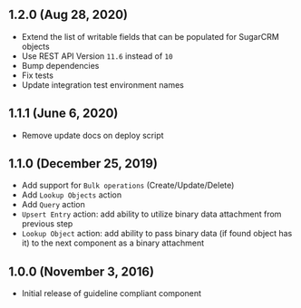 ## 1.2.0 (Aug 28, 2020)

* Extend the list of writable fields that can be populated for SugarCRM objects
* Use REST API Version `11.6` instead of `10`
* Bump dependencies
* Fix tests
* Update integration test environment names

## 1.1.1 (June 6, 2020)

* Remove update docs on deploy script

## 1.1.0 (December 25, 2019)

* Add support for `Bulk operations` (Create/Update/Delete)
* Add `Lookup Objects` action
* Add `Query` action
* `Upsert Entry` action: add ability to utilize binary data attachment from previous step
* `Lookup Object` action: add ability to pass binary data (if found object has it) to the next component as a binary attachment


## 1.0.0 (November 3, 2016)

* Initial release of guideline compliant component
